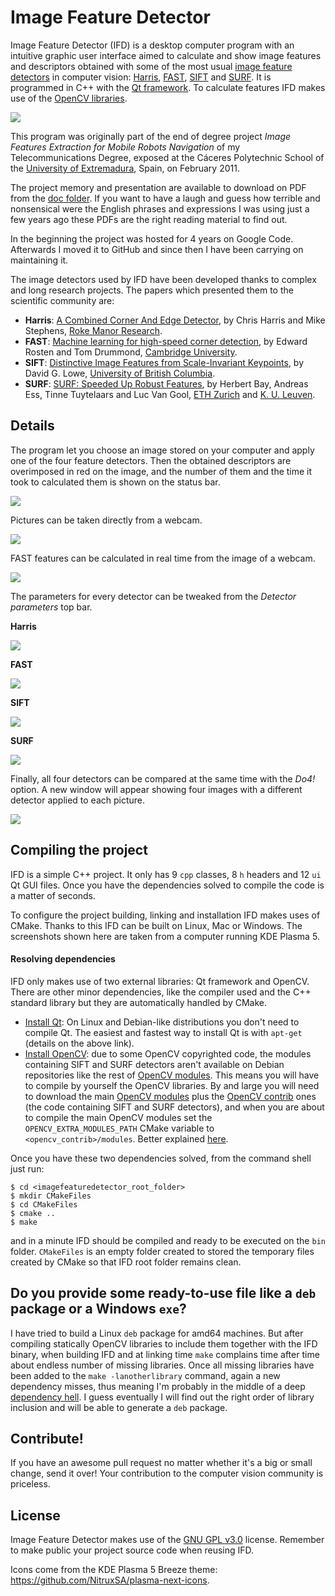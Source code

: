 # Image Feature Detector

Image Feature Detector (IFD) is a desktop computer program with an intuitive graphic user interface aimed to calculate and show image features and descriptors obtained with some of the most usual [image feature detectors](https://en.wikipedia.org/wiki/Feature_detection_%28computer_vision%29) in computer vision: [Harris](https://en.wikipedia.org/wiki/Harris_affine_region_detector), [FAST](https://en.wikipedia.org/wiki/Features_from_accelerated_segment_test), [SIFT](https://en.wikipedia.org/wiki/Scale-invariant_feature_transform) and [SURF](https://en.wikipedia.org/wiki/Speeded_up_robust_features). It is programmed in C++ with the [Qt framework](http://qt.io). To calculate features IFD makes use of the [OpenCV libraries](http://opencv.org).

<img align="center" src="http://i.imgur.com/KH48YeK.png" />

This program was originally part of the end of degree project _Image Features Extraction for Mobile Robots Navigation_ of my Telecommunications Degree, exposed at the Cáceres Polytechnic School of the [University of Extremadura](http://unex.es), Spain, on February 2011.

The project memory and presentation are available to download on PDF from the [doc folder](http://github.com/AntonioRedondo/ImageFeatureDetector/tree/master/doc). If you want to have a laugh and guess how terrible and nonsensical were the English phrases and expressions I was using just a few years ago these PDFs are the right reading material to find out.

In the beginning the project was hosted for 4 years on Google Code. Afterwards I moved it to GitHub and since then I have been carrying on maintaining it.

The image detectors used by IFD have been developed thanks to complex and long research projects. The papers which presented them to the scientific community are:

-  **Harris**: [A Combined Corner And Edge Detector](http://www.bmva.org/bmvc/1988/avc-88-023.pdf), by Chris Harris and Mike Stephens, [Roke Manor Research](http://roke.co.uk).
-  **FAST**: [Machine learning for high-speed corner detection](http://www.edwardrosten.com/work/fast.html), by Edward Rosten and Tom Drummond, [Cambridge University](http://cam.ac.uk).
-  **SIFT**: [Distinctive Image Features from Scale-Invariant Keypoints](http://www.cs.ubc.ca/~lowe/papers/ijcv04.pdf), by David G. Lowe, [University of British Columbia](http://ubc.ca).
-  **SURF**: [SURF: Speeded Up Robust Features](http://www.vision.ee.ethz.ch/~surf/), by Herbert Bay, Andreas Ess, Tinne Tuytelaars and Luc Van Gool, [ETH Zurich](http://ethz.ch) and [K. U. Leuven](http://kuleuven.be).



## Details

The program let you choose an image stored on your computer and apply one of the four feature detectors. Then the obtained descriptors are overimposed in red on the image, and the number of them and the time it took to calculated them is shown on the status bar.

<img align="center" src="http://i.imgur.com/8tgjA4y.png" />

Pictures can be taken directly from a webcam.

<img align="center" src="http://i.imgur.com/TstkzkV.png" />

FAST features can be calculated in real time from the image of a webcam.

<img align="center" src="http://i.imgur.com/eZme6eH.png" />

The parameters for every detector can be tweaked from the _Detector parameters_ top bar.

**Harris**

<img align="center" src="http://i.imgur.com/yGZJoFX.png" />

**FAST**

<img align="center" src="http://i.imgur.com/h9RJ5P9.png" />

**SIFT**

<img align="center" src="http://i.imgur.com/iGbdBiL.png" />

**SURF**

<img align="center" src="http://i.imgur.com/OQldIfg.png" />

Finally, all four detectors can be compared at the same time with the _Do4!_ option. A new window will appear showing four images with a different detector applied to each picture.

<img align="center" src="http://i.imgur.com/KcqSRY0.png" />



## Compiling the project

IFD is a simple C++ project. It only has 9 `cpp` classes, 8 `h` headers and 12 `ui` Qt GUI files. Once you have the dependencies solved to compile the code is a matter of seconds.

To configure the project building, linking and installation IFD makes uses of CMake. Thanks to this IFD can be built on Linux, Mac or Windows. The screenshots shown here are taken from a computer running KDE Plasma 5.

#### Resolving dependencies

IFD only makes use of two external libraries: Qt framework and OpenCV. There are other minor dependencies, like the compiler used and the C++ standard library but they are automatically handled by CMake.

- [Install Qt](http://doc.qt.io/qt-5/linux.html): On Linux and Debian-like distributions you don't need to compile Qt. The easiest and fastest way to install Qt is with `apt-get` (details on the above link).
- [Install OpenCV](http://opencv.org/quickstart.html): due to some OpenCV copyrighted code, the modules containing SIFT and SURF detectors aren't available on Debian repositories like the rest of [OpenCV modules](https://packages.debian.org/search?keywords=opencv). This means you will have to compile by yourself the OpenCV libraries. By and large you will need to download the main [OpenCV modules](https://github.com/Itseez/opencv) plus the [OpenCV contrib](https://github.com/Itseez/opencv_contrib) ones (the code containing SIFT and SURF detectors), and when you are about to compile the main OpenCV modules set the `OPENCV_EXTRA_MODULES_PATH` CMake variable to `<opencv_contrib>/modules`. Better explained [here](https://github.com/Itseez/opencv_contrib).

Once you have these two dependencies solved, from the command shell just run:

```
$ cd <imagefeaturedetector_root_folder>
$ mkdir CMakeFiles
$ cd CMakeFiles
$ cmake ..
$ make
```

and in a minute IFD should be compiled and ready to be executed on the `bin` folder. `CMakeFiles` is an empty folder created to stored the temporary files created by CMake so that IFD root folder remains clean.



## Do you provide some ready-to-use file like a `deb` package or a Windows `exe`?

I have tried to build a Linux `deb` package for amd64 machines. But after compiling statically OpenCV libraries to include them together with the IFD binary, when building IFD and at linking time `make` complains time after time about endless number of missing libraries. Once all missing libraries have been added to the `make -lanotherlibrary` command, again a new dependency misses, thus meaning I'm probably in the middle of a deep [dependency hell](https://en.wikipedia.org/wiki/Dependency_hell). I guess eventually I will find out the right order of library inclusion and will be able to generate a `deb` package.



## Contribute!

If you have an awesome pull request no matter whether it's a big or small change, send it over! Your contribution to the computer vision community is priceless.



## License

Image Feature Detector makes use of the [GNU GPL v3.0](http://choosealicense.com/licenses/gpl-3.0/) license. Remember to make public your project source code when reusing IFD.

Icons come from the KDE Plasma 5 Breeze theme: https://github.com/NitruxSA/plasma-next-icons.
